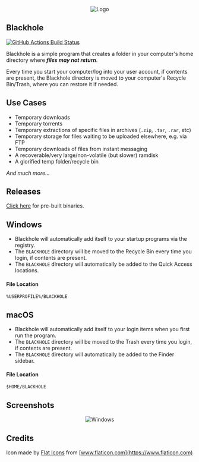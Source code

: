 <p align="center">
	<img alt="Logo" src="https://i.imgur.com/VX8fAQI.png"/>
</p>

## Blackhole

[![GitHub Actions Build Status](https://github.com/WilliamVenner/blackhole/workflows/build/badge.svg)](https://github.com/WilliamVenner/blackhole/actions?query=workflow%3Abuild)

Blackhole is a simple program that creates a folder in your computer's home directory where **_files may not return_**.

Every time you start your computer/log into your user account, if contents are present, the Blackhole directory is moved to your computer's Recycle Bin/Trash, where you can restore it if needed.

## Use Cases

* Temporary downloads
* Temporary torrents
* Temporary extractions of specific files in archives (`.zip`, `.tar`, `.rar`, etc)
* Temporary storage for files waiting to be uploaded elsewhere, e.g. via FTP
* Temporary downloads of files from instant messaging
* A recoverable/very large/non-volatile (but slower) ramdisk
* A glorified temp folder/recycle bin

_And much more..._

## Releases

[Click here](https://github.com/WilliamVenner/blackhole/releases) for pre-built binaries.

## Windows

* Blackhole will automatically add itself to your startup programs via the registry.
* The `BLACKHOLE` directory will be moved to the Recycle Bin every time you login, if contents are present.
* The `BLACKHOLE` directory will automatically be added to the Quick Access locations.

#### File Location

`%USERPROFILE%/BLACKHOLE`

## macOS

* Blackhole will automatically add itself to your login items when you first run the program.
* The `BLACKHOLE` directory will be moved to the Trash every time you login, if contents are present.
* The `BLACKHOLE` directory will automatically be added to the Finder sidebar.

#### File Location

`$HOME/BLACKHOLE`

## Screenshots

<p align="center">
	<img alt="Windows" src="https://i.imgur.com/LwHRoH5.png/">
</p>

## Credits

Icon made by [Flat Icons](https://www.flaticon.com/authors/flat-icons) from [www.flaticon.com](https://www.flaticon.com)